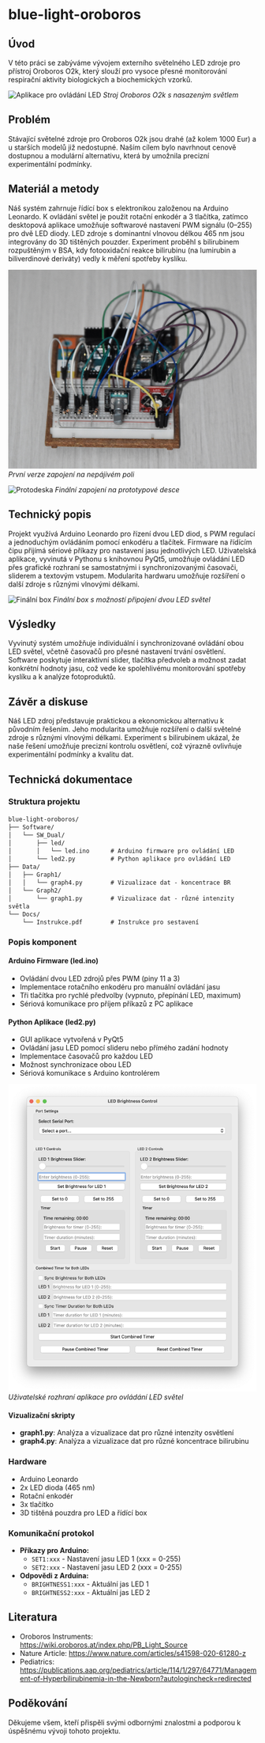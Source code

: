 # blue-light-oroboros

## Úvod
V této práci se zabýváme vývojem externího světelného LED zdroje pro přístroj Oroboros O2k, který slouží pro vysoce přesné monitorování respirační aktivity biologických a biochemických vzorků.

![Aplikace pro ovládání LED](Foto/machine.jpg)
*Stroj Oroboros O2k s nasazeným světlem*

## Problém
Stávající světelné zdroje pro Oroboros O2k jsou drahé (až kolem 1000 Eur) a u starších modelů již nedostupné. Naším cílem bylo navrhnout cenově dostupnou a modulární alternativu, která by umožnila precizní experimentální podmínky.

## Materiál a metody
Náš systém zahrnuje řídící box s elektronikou založenou na Arduino Leonardo. K ovládání světel je použit rotační enkodér a 3 tlačítka, zatímco desktopová aplikace umožňuje softwarové nastavení PWM signálu (0–255) pro dvě LED diody. LED zdroje s dominantní vlnovou délkou 465 nm jsou integrovány do 3D tištěných pouzder. Experiment proběhl s bilirubinem rozpuštěným v BSA, kdy fotooxidační reakce bilirubinu (na lumirubin a biliverdinové deriváty) vedly k měření spotřeby kyslíku.

![První prototyp](Foto/breadboard.jpg)
*První verze zapojení na nepájivém poli*

![Protodeska](Foto/proofboard_top.jpg)
*Finální zapojení na prototypové desce*

## Technický popis
Projekt využívá Arduino Leonardo pro řízení dvou LED diod, s PWM regulací a jednoduchým ovládáním pomocí enkodéru a tlačítek. Firmware na řídícím čipu přijímá sériové příkazy pro nastavení jasu jednotlivých LED. Uživatelská aplikace, vyvinutá v Pythonu s knihovnou PyQt5, umožňuje ovládání LED přes grafické rozhraní se samostatnými i synchronizovanými časovači, sliderem a textovým vstupem. Modularita hardwaru umožňuje rozšíření o další zdroje s různými vlnovými délkami.

![Finální box](Foto/dual.jpg)
*Finální box s možností připojení dvou LED světel*

## Výsledky
Vyvinutý systém umožňuje individuální i synchronizované ovládání obou LED světel, včetně časovačů pro přesné nastavení trvání osvětlení. Software poskytuje interaktivní slider, tlačítka předvoleb a možnost zadat konkrétní hodnoty jasu, což vede ke spolehlivému monitorování spotřeby kyslíku a k analýze fotoproduktů.

## Závěr a diskuse
Náš LED zdroj představuje praktickou a ekonomickou alternativu k původním řešením. Jeho modularita umožňuje rozšíření o další světelné zdroje s různými vlnovými délkami. Experiment s bilirubinem ukázal, že naše řešení umožňuje precizní kontrolu osvětlení, což výrazně ovlivňuje experimentální podmínky a kvalitu dat.

## Technická dokumentace

### Struktura projektu
```
blue-light-oroboros/
├── Software/
│   └── SW_Dual/
│       ├── led/
│       │   └── led.ino      # Arduino firmware pro ovládání LED
│       └── led2.py          # Python aplikace pro ovládání LED
├── Data/
│   ├── Graph1/
│   │   └── graph4.py        # Vizualizace dat - koncentrace BR
│   └── Graph2/
│       └── graph1.py        # Vizualizace dat - různé intenzity světla
└── Docs/
    └── Instrukce.pdf        # Instrukce pro sestavení
```

### Popis komponent

#### Arduino Firmware (led.ino)
- Ovládání dvou LED zdrojů přes PWM (piny 11 a 3)
- Implementace rotačního enkodéru pro manuální ovládání jasu
- Tři tlačítka pro rychlé předvolby (vypnuto, přepínání LED, maximum)
- Sériová komunikace pro příjem příkazů z PC aplikace

#### Python Aplikace (led2.py)
- GUI aplikace vytvořená v PyQt5
- Ovládání jasu LED pomocí slideru nebo přímého zadání hodnoty
- Implementace časovačů pro každou LED
- Možnost synchronizace obou LED
- Sériová komunikace s Arduino kontrolérem

![Detail aplikace](Foto/app.png)
*Uživatelské rozhraní aplikace pro ovládání LED světel*

#### Vizualizační skripty
- **graph1.py**: Analýza a vizualizace dat pro různé intenzity osvětlení
- **graph4.py**: Analýza a vizualizace dat pro různé koncentrace bilirubinu

### Hardware
- Arduino Leonardo
- 2x LED dioda (465 nm)
- Rotační enkodér
- 3x tlačítko
- 3D tištěná pouzdra pro LED a řídící box

### Komunikační protokol
- **Příkazy pro Arduino:**
  - `SET1:xxx` - Nastavení jasu LED 1 (xxx = 0-255)
  - `SET2:xxx` - Nastavení jasu LED 2 (xxx = 0-255)
- **Odpovědi z Arduina:**
  - `BRIGHTNESS1:xxx` - Aktuální jas LED 1
  - `BRIGHTNESS2:xxx` - Aktuální jas LED 2

## Literatura
- Oroboros Instruments: https://wiki.oroboros.at/index.php/PB_Light_Source
- Nature Article: https://www.nature.com/articles/s41598-020-61280-z
- Pediatrics: https://publications.aap.org/pediatrics/article/114/1/297/64771/Management-of-Hyperbilirubinemia-in-the-Newborn?autologincheck=redirected

## Poděkování
Děkujeme všem, kteří přispěli svými odbornými znalostmi a podporou k úspěšnému vývoji tohoto projektu.

